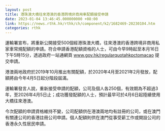 ```yaml
---
layout: post
title: 港珠澳大橋往來港澳的香港跨境非商用車配額接受申請
date: 2023-01-04 13:46:45.000000000 +08:00
link: https://news.rthk.hk/rthk/ch/component/k2/1682469-20230104.htm
categories: rthk
---
```


運輸署宣布，將重新公開接受500個經港珠澳大橋，往來港澳的香港跨境非商用私家車常規配額的申請。符合申請香港配額資格的人士，可由今早9時起至本月16日下午5時15分，透過政府一站通網頁 www.gov.hk/regularquotahkpctomacao 提交申請。

港澳兩地政府於2019年10月推出有關配額，於2020年4月至2021年2月發放，配額將由今年4月5日起分階段屆滿。

運輸署發言人說，重新接受申請的配額，公司及個人各250個，有效期為不超過3年，至2026年4月5日止；成功獲發配額的人士，預計最早可於4月6日起陸續使用大橋往來港澳。

今次配額的申請資格維持不變，公司配額供在港澳兩地均有註冊的公司，或在澳門有關連公司的香港註冊公司申請。個人配額則供在澳門從事受薪工作或開設公司的香港永久性居民申請。
